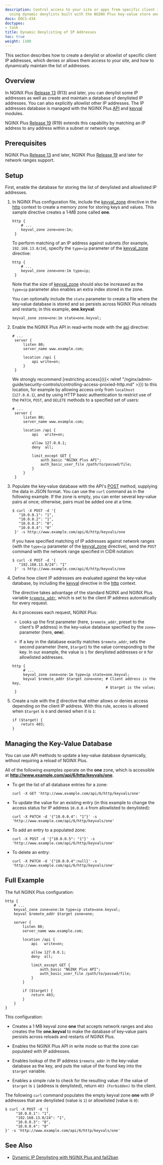 ```yaml
---
description: Control access to your site or apps from specific client IP addresses,
  using dynamic denylists built with the NGINX Plus key-value store and API.
docs: DOCS-434
doctypes:
- task
title: Dynamic Denylisting of IP Addresses
toc: true
weight: 1100
---
```




This section describes how to create a denylist or allowlist of specific client IP addresses, which denies or allows them access to your site, and how to dynamically maintain the list of addresses.

<span id="overview"></span>
## Overview

In NGINX Plus <a href="../../../releases/#r13">Release 13</a> (R13) and later, you can denylist some IP addresses as well as create and maintain a database of denylisted IP addresses. You can also explicitly allowlist other IP addresses. The IP addresses database is managed with the NGINX Plus <a href="https://nginx.org/en/docs/http/ngx_http_api_module.html">API</a> and <a target="_blank" href="https://nginx.org/en/docs/http/ngx_http_keyval_module.html">keyval</a> modules.

NGINX Plus <a href="../../../releases/#r13">Release 19</a> (R19) extends this capability by matching an IP address to any address within a subnet or network range.


<span id="prereq"></span>
## Prerequisites

NGINX Plus <a href="../../../releases/#r13">Release 13</a> and later, NGINX Plus <a href="../../../releases/#r19">Release 19</a> and later for network ranges support.

<span id="setup"></span>
## Setup

First, enable the database for storing the list of denylisted and allowlisted IP addresses. 

1. In NGINX Plus configuration file, include the [keyval_zone](https://nginx.org/en/docs/http/ngx_http_keyval_module.html#keyval_zone) directive in the [http](https://nginx.org/en/docs/http/ngx_http_core_module.html#http) context to create a memory zone for storing keys and values. This sample directive creates a 1‑MB zone called **one**.

   ```nginx
   http {
       # ...
       keyval_zone zone=one:1m;
    }
   ```

   To perform matching of an IP address against subnets (for example, `192.168.13.0/24`), specify the `type=ip` parameter of the [keyval_zone](https://nginx.org/en/docs/http/ngx_http_keyval_module.html#keyval_zone) directive:

   ```nginx
   http {
       # ...
       keyval_zone zone=one:1m type=ip;
    }
   ```

   Note that the size of [keyval_zone](https://nginx.org/en/docs/http/ngx_http_keyval_module.html#keyval_zone) should also be increased as the `type=ip` parameter also enables an extra index stored in the zone.

   You can optionally include the `state` parameter to create a file where the key‑value database is stored and so persists across NGINX Plus reloads and restarts; in this example, **one.keyval**:

   ```nginx
   keyval_zone zone=one:1m state=one.keyval;
   ```

2. Enable the NGINX Plus API in read‑write mode with the [api](https://nginx.org/en/docs/http/ngx_http_api_module.html#api) directive:

   ```nginx
   # ...
    server {
        listen 80;
        server_name www.example.com;

        location /api {
            api write=on;
        }
    }
    ```

   We strongly recommend [restricting access]({{< relref "/nginx/admin-guide/security-controls/controlling-access-proxied-http.md" >}}) to this location, for example by allowing access only from `localhost` (`127.0.0.1`), and by using HTTP basic authentication to restrict use of the `PATCH`, `POST`, and `DELETE` methods to a specified set of users:

   ```nginx
   # ...
    server {
        listen 80;
        server_name www.example.com;

        location /api {
            api   write=on;

            allow 127.0.0.1;
            deny  all;
            
            limit_except GET {
                auth_basic "NGINX Plus API";
                auth_basic_user_file /path/to/passwd/file;
            }
        }
    }
    ```

3. Populate the key‑value database with the API's [POST](https://nginx.org/en/docs/http/ngx_http_api_module.html#postHttpKeyvalZoneData) method, supplying the data in JSON format. You can use the `curl` command as in the following example. If the zone is empty, you can enter several key‑value pairs at once; otherwise, pairs must be added one at a time.

   ```shell
   $ curl -X POST -d '{
      "10.0.0.1": "1",
      "10.0.0.2": "1",
      "10.0.0.3": "0",
      "10.0.0.4": "0"
    }' -s http://www.example.com/api/6/http/keyvals/one
   ```
   
   If you have specified matching of IP addresses against network ranges (with the `type=ip` parameter of the [keyval_zone](https://nginx.org/en/docs/http/ngx_http_keyval_module.html#keyval_zone) directive), send the `POST` command with the network range specified in CIDR notation:

   ```shell
   $ curl -X POST -d '{
      "192.168.13.0/24": "1"
    }' -s http://www.example.com/api/6/http/keyvals/one
   ```

4. Define how client IP addresses are evaluated against the key‑value database, by including the [keyval](https://nginx.org/en/docs/http/ngx_http_keyval_module.html#keyval) directive in the [http](https://nginx.org/en/docs/http/ngx_http_core_module.html#http) context.

   The directive takes advantage of the standard NGINX and NGINX Plus variable [`$remote_addr`](https://nginx.org/en/docs/http/ngx_http_core_module.html#var_remote_addr), which is set to the client IP address automatically for every request.

   As it processes each request, NGINX Plus:

   - Looks up the first parameter (here, `$remote_addr`, preset to the client's IP address) in the key‑value database specified by the `zone=` parameter (here, **one**).

   - If a key in the database exactly matches `$remote_addr`, sets the second parameter (here, `$target`) to the value corresponding to the key. In our example, the value is `1` for denylisted addresses or `0` for allowlisted addresses. 

   ```nginx
   http {
        # ...
        keyval_zone zone=one:1m type=ip state=one.keyval;
        keyval $remote_addr $target zone=one; # Client address is the key, 
                                              # $target is the value;
    }
   ```

5. Create a rule with the [if](https://nginx.org/en/docs/http/ngx_http_rewrite_module.html#if) directive that either allows or denies access depending on the client IP address. With this rule, access is allowed when `$target` is `0` and denied when it is `1`:

   ```nginx
   if ($target) {
       return 403;
   }
   ```

<span id="manage"></span><span id="curl"></span>
## Managing the Key-Value Database

You can use API methods to update a key‑value database  dynamically, without requiring a reload of NGINX Plus.

All of the following examples operate on the **one** zone, which is accessible at **<http://www.example.com/api/6/http/keyvals/one>**.

- To get the list of all database entries for a zone:

   ```shell
   curl -X GET 'http://www.example.com/api/6/http/keyvals/one'
   ```


- To update the value for an existing entry (in this example to change the access status for IP address `10.0.0.4` from allowlisted to denylisted):

   ```shell
   curl -X PATCH -d '{"10.0.0.4": "1"}' -s 'http://www.example.com/api/6/http/keyvals/one'
   ```

- To add an entry to a populated zone:

   ```shell
   curl -X POST -d '{"10.0.0.5": "1"}' -s 'http://www.example.com/api/6/http/keyvals/one'
   ```
 
- To delete an entry:

   ```shell
   curl -X PATCH -d '{"10.0.0.4":null}' -s 'http://www.example.com/api/6/http/keyvals/one'
   ```
   

<span id="example"></span>
## Full Example

The full NGINX Plus configuration: 

```nginx
http {
    # ...
    keyval_zone zone=one:1m type=ip state=one.keyval;
    keyval $remote_addr $target zone=one;

    server {
        listen 80;
        server_name www.example.com;

        location /api {
            api   write=on;

            allow 127.0.0.1;
            deny  all;
        
            limit_except GET {
                auth_basic "NGINX Plus API";
                auth_basic_user_file /path/to/passwd/file;
            }
        }

        if ($target) {
            return 403;
        }
    }
}
```

This configuration:

- Creates a 1 MB keyval zone **one** that accepts network ranges and also creates the file **one.keyval** to make the database of key‑value pairs persists across reloads and restarts of NGINX Plus.

- Enables the NGINX Plus API in write mode so that the zone can populated with IP addresses.

- Enables lookup of the IP address `$remote_addr` in the key-value database as the key, and puts the value of the found key into the `$target` variable.

- Enables a simple rule to check for the resulting value: if the value of `$target` is `1` (address is denylisted), return `403 (Forbidden)` to the client.


The following `curl` command populates the empty keyval zone **one** with IP addresses that are denylisted (value is `1`) or allowlisted (value is `0`): 

```shell
$ curl -X POST -d '{
     "10.0.0.1": "1",
     "192.168.13.0/24": "1",
     "10.0.0.3": "0",
     "10.0.0.4": "0"
}' -s 'http://www.example.com/api/6/http/keyvals/one'
```

<span id="see-also"></span>
## See Also

- [Dynamic IP Denylisting with NGINX Plus and fail2ban](https://www.nginx.com/blog/dynamic-ip-denylisting-with-nginx-plus-and-fail2ban/)
